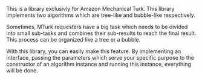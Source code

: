 This is a library exclusivly for Amazon Mechanical Turk. This library 
implements two algorithms which are tree-like and bubble-like respectively.

Sometimes, MTurk requesters have a big task which needs to be divided into
small sub-tasks and combines their sub-results to reach the final result.
This process can be organized like a tree or a bubble.

With this library, you can easily make this feature. By implementing an 
interface, passing the parameters which serve your specific purpose to the
constructor of an algorithm instance and running this instance, everything
will be done.